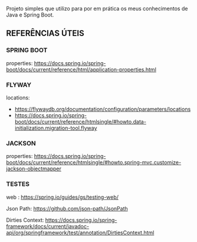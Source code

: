 Projeto simples que utilizo para por em prática os meus conhecimentos de Java e Spring Boot. 

## REFERÊNCIAS ÚTEIS

### SPRING BOOT
properties: https://docs.spring.io/spring-boot/docs/current/reference/html/application-properties.html

### FLYWAY
locations: 
- https://flywaydb.org/documentation/configuration/parameters/locations
- https://docs.spring.io/spring-boot/docs/current/reference/htmlsingle/#howto.data-initialization.migration-tool.flyway

### JACKSON
properties: https://docs.spring.io/spring-boot/docs/current/reference/htmlsingle/#howto.spring-mvc.customize-jackson-objectmapper

### TESTES
web : https://spring.io/guides/gs/testing-web/

Json Path: https://github.com/json-path/JsonPath

Dirties Context: https://docs.spring.io/spring-framework/docs/current/javadoc-api/org/springframework/test/annotation/DirtiesContext.html
